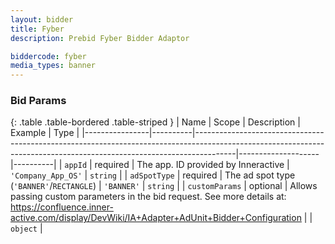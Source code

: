 ```yaml
---
layout: bidder
title: Fyber
description: Prebid Fyber Bidder Adaptor

biddercode: fyber
media_types: banner
---
```


### Bid Params

{: .table .table-bordered .table-striped }
| Name           | Scope    | Description                                                                                                                                                          | Example            | Type     |
|----------------|----------|----------------------------------------------------------------------------------------------------------------------------------------------------------------------|--------------------|----------|
| `appId`        | required | The app. ID provided by Inneractive                                                                                                                                  | `'Company_App_OS'` | `string` |
| `adSpotType`   | required | The ad spot type (`'BANNER'`/`RECTANGLE`)                                                                                                                            | `'BANNER'`         | `string` |
| `customParams` | optional | Allows passing custom parameters in the bid request. See more details at: https://confluence.inner-active.com/display/DevWiki/IA+Adapter+AdUnit+Bidder+Configuration |                    | `object` |
